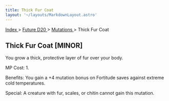```yaml
---
title: Thick Fur Coat
layout: '~/layouts/MarkdownLayout.astro'
---
```


[ Index ](/) > [ Future D20 ](/future.d20.srd) > [ Mutations ](/future.d20.srd/mutations) > Thick Fur Coat

##  Thick Fur Coat [MINOR]

You grow a thick, protective layer of fur over your body.

MP Cost: 1.

Benefits: You gain a +4 mutation bonus on Fortitude saves against extreme cold
temperatures.

Special: A creature with fur, scales, or chitin cannot gain this mutation.

